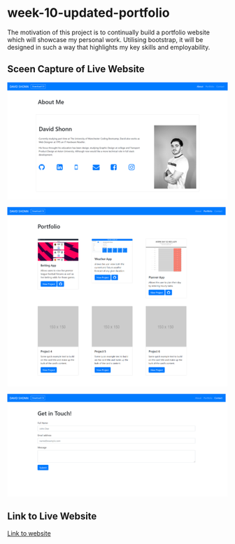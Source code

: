 # week-10-updated-portfolio

The motivation of this project is to continually build a portfolio website which will showcase my personal work. Utilising bootstrap, it will be designed in such a way that highlights my key skills and employability.

## Sceen Capture of Live Website

![WebPage ScreenCapture](./Assets/About-Capture.png/ "About Page Capture")

![WebPage ScreenCapture](./Assets/Portfolio-Capture.png/ "Portfolio Page Capture")

![WebPage ScreenCapture](./Assets/Contact-Capture.png/ "Contact Page Capture")

## Link to Live Website

[Link to website](https://davidlshonn.github.io/week-10-updated-portfolio/ "My Portfolio") 
